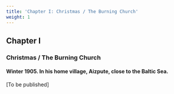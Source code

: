 ```yaml
---
title: 'Chapter I: Christmas / The Burning Church'
weight: 1
---
```


## Chapter I
### Christmas / The Burning Church
#### Winter 1905. In his home village, Aizpute, close to the Baltic Sea.

[To be published]